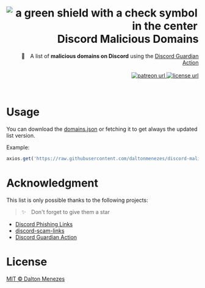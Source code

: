 <h1 align="right"><img src="https://raw.githubusercontent.com/daltonmenezes/discord-guardian-action/main/logo.svg" alt="a green shield with a check symbol in the center" align="left" />Discord Malicious Domains</h1>

<p align="right">
🤖 A list of <strong>malicious domains on Discord</strong> using the <a href="https://github.com/daltonmenezes/discord-guardian-action">Discord Guardian Action</a>
  <br><br>
  <!-- Patreon -->
  <a href="https://www.patreon.com/daltonmenezes">
    <img alt="patreon url" src="https://img.shields.io/badge/support%20on-patreon-1C1E26?style=for-the-badge&labelColor=1C1E26&color=61ffca">
  </a>
  <!-- License -->
  <a href="https://github.com/daltonmenezes/discord-malicious-domains/blob/main/LICENSE">
    <img alt="license url" src="https://img.shields.io/badge/license%20-MIT-1C1E26?style=for-the-badge&labelColor=1C1E26&color=61ffca">
  </a>
</p>
<br>

# Usage
You can download the [domains.json](https://raw.githubusercontent.com/daltonmenezes/discord-malicious-domains/main/domains/domains.json) or fetching it to get always the updated list version.

Example:
```js
axios.get('https://raw.githubusercontent.com/daltonmenezes/discord-malicious-domains/main/domains/domains.json')
```

# Acknowledgment
This list is only possible thanks to the following projects:
> ✨ Don't forget to give them a star

- [Discord Phishing Links](https://github.com/nikolaischunk/discord-phishing-links)
- [discord-scam-links](https://github.com/BuildBot42/discord-scam-links)
- [Discord Guardian Action](https://github.com/daltonmenezes/discord-guardian-action)

# License

[MIT © Dalton Menezes](https://github.com/daltonmenezes/discord-malicious-domains/blob/main/LICENSE)
